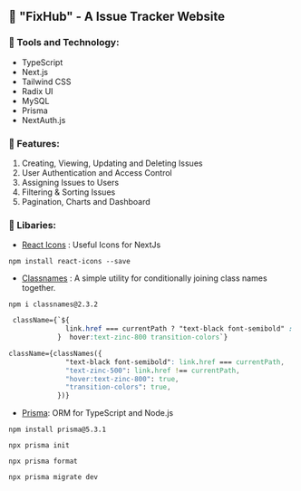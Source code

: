 ## 🥶 "FixHub" - A Issue Tracker Website

### 📌 Tools and Technology:

- TypeScript
- Next.js
- Tailwind CSS
- Radix UI
- MySQL
- Prisma
- NextAuth.js

### 📌 Features:

1. Creating, Viewing, Updating and Deleting Issues
2. User Authentication and Access Control
3. Assigning Issues to Users
4. Filtering & Sorting Issues
5. Pagination, Charts and Dashboard

### 📌 Libaries:

- [React Icons](https://react-icons.github.io/react-icons/) : Useful Icons for NextJs

```
npm install react-icons --save
```

- [Classnames](https://www.npmjs.com/package/classnames) : A simple utility for conditionally joining class names together.

```
npm i classnames@2.3.2
```

```css
 className={`${
              link.href === currentPath ? "text-black font-semibold" : "text-zinc-500"
            }  hover:text-zinc-800 transition-colors`}
```

```css
className={classNames({
              "text-black font-semibold": link.href === currentPath,
              "text-zinc-500": link.href !== currentPath,
              "hover:text-zinc-800": true,
              "transition-colors": true,
            })}
```

- [Prisma](https://www.prisma.io/): ORM for TypeScript and Node.js

```
npm install prisma@5.3.1
```

```
npx prisma init
```

```
npx prisma format
```

```
npx prisma migrate dev
```
